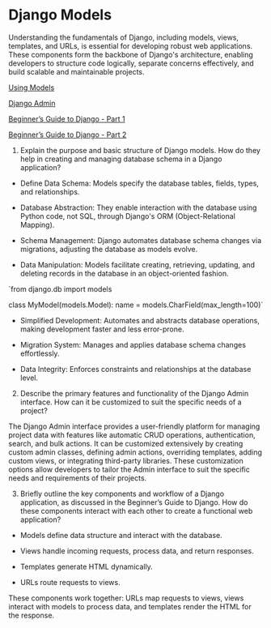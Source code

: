 # Django Models

Understanding the fundamentals of Django, including models, views, templates, and URLs, is essential for developing robust web applications. These components form the backbone of Django's architecture, enabling developers to structure code logically, separate concerns effectively, and build scalable and maintainable projects.

[Using Models](https://developer.mozilla.org/en-US/docs/Learn/Server-side/Django/Models)

[Django Admin](https://developer.mozilla.org/en-US/docs/Learn/Server-side/Django/Admin_site)

[Beginner’s Guide to Django - Part 1](https://simpleisbetterthancomplex.com/series/2017/09/04/a-complete-beginners-guide-to-django-part-1.html)

[Beginner’s Guide to Django - Part 2](https://simpleisbetterthancomplex.com/series/2017/09/11/a-complete-beginners-guide-to-django-part-2.html)

1. Explain the purpose and basic structure of Django models. How do they help in creating and managing database schema in a Django application?

* Define Data Schema: Models specify the database tables, fields, types, and relationships.

* Database Abstraction: They enable interaction with the database using Python code, not SQL, through Django's ORM (Object-Relational Mapping).

* Schema Management: Django automates database schema changes via migrations, adjusting the database as models evolve.

* Data Manipulation: Models facilitate creating, retrieving, updating, and deleting records in the database in an object-oriented fashion.

`from django.db import models

class MyModel(models.Model):
    name = models.CharField(max_length=100)`

* Simplified Development: Automates and abstracts database operations, making development faster and less error-prone.

* Migration System: Manages and applies database schema changes effortlessly.

* Data Integrity: Enforces constraints and relationships at the database level.


2. Describe the primary features and functionality of the Django Admin interface. How can it be customized to suit the specific needs of a project?

The Django Admin interface provides a user-friendly platform for managing project data with features like automatic CRUD operations, authentication, search, and bulk actions. It can be customized extensively by creating custom admin classes, defining admin actions, overriding templates, adding custom views, or integrating third-party libraries. These customization options allow developers to tailor the Admin interface to suit the specific needs and requirements of their projects.

3. Briefly outline the key components and workflow of a Django application, as discussed in the Beginner’s Guide to Django. How do these components interact with each other to create a functional web application?

* Models define data structure and interact with the database.
* Views handle incoming requests, process data, and return responses.

* Templates generate HTML dynamically.

* URLs route requests to views.

These components work together: URLs map requests to views, views interact with models to process data, and templates render the HTML for the response.